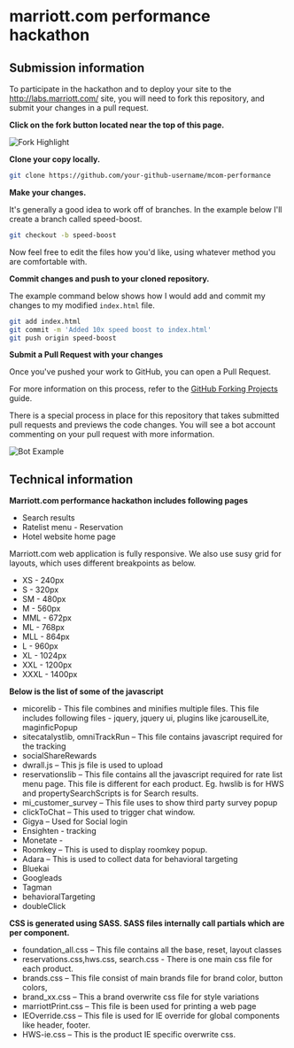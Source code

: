 marriott.com performance hackathon
==================================

Submission information
----------------------

To participate in the hackathon and to deploy your site to the http://labs.marriott.com/ site, you will need to fork this repository, and submit your changes in a pull request.

**Click on the fork button located near the top of this page.**

![Fork Highlight](http://labs.marriott.com/docs/images/fork_highlight.jpg)

**Clone your copy locally.**

```bash
git clone https://github.com/your-github-username/mcom-performance
```

**Make your changes.**

It's generally a good idea to work off of branches. In the example below I'll create a branch called speed-boost.

```bash
git checkout -b speed-boost
```

Now feel free to edit the files how you'd like, using whatever method you are comfortable with.

**Commit changes and push to your cloned repository.**


The example command below shows how I would add and commit my changes to my modified ```index.html``` file.
```bash
git add index.html
git commit -m 'Added 10x speed boost to index.html'
git push origin speed-boost
```

**Submit a Pull Request with your changes**

Once you've pushed your work to GitHub, you can open a Pull Request. 

For more information on this process, refer to the [GitHub Forking Projects](https://guides.github.com/activities/forking/) guide.

There is a special process in place for this repository that takes submitted pull requests and previews the code changes. You will see a bot
account commenting on your pull request with more information.

![Bot Example](http://labs.marriott.com/docs/images/bot_example.jpg)

Technical information
---------------------

**Marriott.com performance hackathon includes following pages**
* Search results
* Ratelist menu - Reservation
* Hotel website home page

Marriott.com web application is fully responsive.  We also use susy grid for layouts, which uses different breakpoints as below.
* XS -	240px
* S - 320px
* SM - 480px
* M	- 560px
* MML	- 672px
* ML - 768px
* MLL - 864px
* L - 960px
* XL - 1024px
* XXL - 1200px
* XXXL - 1400px



**Below is the list of some of the javascript**
*	micorelib - This file combines and minifies multiple files. This file includes following files - jquery, jquery ui, plugins like jcarouselLite, maginficPopup
*	sitecatalystlib, omniTrackRun – This file contains javascript required for the tracking
*	socialShareRewards 
*	dwrall.js – This js file is used to upload
*	reservationslib – This file contains all the javascript required for rate list menu page. This file is different for each product. Eg. hwslib is for HWS and propertySearchScripts is for Search results.
*	mi_customer_survey – This file uses to show third party survey popup
*	clickToChat – This used to trigger chat window.
*	Gigya – Used for Social login
*	Ensighten - tracking
*	Monetate - 
*	Roomkey – This is used to display roomkey popup.
*	Adara – This is used to collect data for behavioral targeting
*	Bluekai 
*	Googleads
*	Tagman
*	behavioralTargeting
*	doubleClick

**CSS is generated using SASS. SASS files internally call partials which are per component.**
*	foundation_all.css – This file contains all the base, reset, layout classes
*	reservations.css,hws.css, search.css  - There is one main css file for each product.
*	brands.css – This file consist of main brands file for brand color, button colors,
*	brand_xx.css – This a brand overwrite css file for style variations
*	marriottPrint.css – This file is been used for printing a web page
*	IEOverride.css – This file is used for IE override for global components like header, footer.
*	HWS-ie.css – This is the product IE specific overwrite css.

